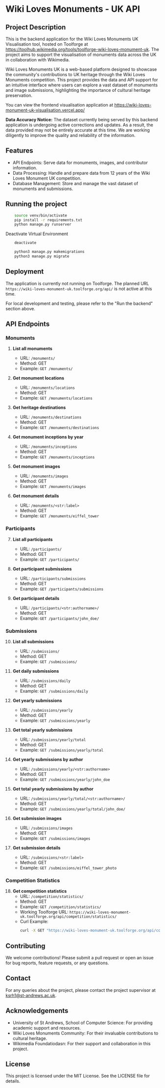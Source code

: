 # Wiki Loves Monuments - UK API

## Project Description

This is the backend application for the Wiki Loves Monuments UK Visualisation tool, hosted on Toolforge at https://toolhub.wikimedia.org/tools/toolforge-wiki-loves-monument-uk. The project aims to support the visualisation of monuments data across the UK in collaboration with Wikimedia. 

Wiki Loves Monuments UK is a web-based platform designed to showcase the community's contributions to UK heritage through the Wiki Loves Monuments competition. This project provides the data and API support for an intuitive interface where users can explore a vast dataset of monuments and image submissions, highlighting the importance of cultural heritage preservation.

You can view the frontend visualisation application at https://wiki-loves-monument-uk-visualisation.vercel.app/

**Data Accuracy Notice:** The dataset currently being served by this backend application is undergoing active corrections and updates. As a result, the data provided may not be entirely accurate at this time. We are working diligently to improve the quality and reliability of the information.

## Features

- API Endpoints: Serve data for monuments, images, and contributor information.
- Data Processing: Handle and prepare data from 12 years of the Wiki Loves Monument UK competition.
- Database Management: Store and manage the vast dataset of monuments and submissions.

## Running the project

```bash
    source venv/bin/activate
    pip install -r requirements.txt
    python manage.py runserver
```

Deactivate Virtual Environment

```bash
    deactivate
```

```bash
    python3 manage.py makemigrations
    python3 manage.py migrate
```

## Deployment

The application is currently not running on Toolforge. The planned URL `https://wiki-loves-monument-uk.toolforge.org/api/` is not active at this time.

For local development and testing, please refer to the "Run the backend" section above.

## API Endpoints

### Monuments

1. **List all monuments**
   - URL: `/monuments/`
   - Method: GET
   - Example: `GET /monuments/`

2. **Get monument locations**
   - URL: `/monuments/locations`
   - Method: GET
   - Example: `GET /monuments/locations`

3. **Get heritage destinations**
   - URL: `/monuments/destinations`
   - Method: GET
   - Example: `GET /monuments/destinations`

4. **Get monument inceptions by year**
   - URL: `/monuments/inceptions`
   - Method: GET
   - Example: `GET /monuments/inceptions`

5. **Get monument images**
   - URL: `/monuments/images`
   - Method: GET
   - Example: `GET /monuments/images`

6. **Get monument details**
   - URL: `/monuments/<str:label>`
   - Method: GET
   - Example: `GET /monuments/eiffel_tower`

### Participants

7. **List all participants**
   - URL: `/participants/`
   - Method: GET
   - Example: `GET /participants/`

8. **Get participant submissions**
   - URL: `/participants/submissions`
   - Method: GET
   - Example: `GET /participants/submissions`

9. **Get participant details**
   - URL: `/participants/<str:authorname>/`
   - Method: GET
   - Example: `GET /participants/john_doe/`

### Submissions

10. **List all submissions**
    - URL: `/submissions/`
    - Method: GET
    - Example: `GET /submissions/`

11. **Get daily submissions**
    - URL: `/submissions/daily`
    - Method: GET
    - Example: `GET /submissions/daily`

12. **Get yearly submissions**
    - URL: `/submissions/yearly`
    - Method: GET
    - Example: `GET /submissions/yearly`

13. **Get total yearly submissions**
    - URL: `/submissions/yearly/total`
    - Method: GET
    - Example: `GET /submissions/yearly/total`

14. **Get yearly submissions by author**
    - URL: `/submissions/yearly/<str:authorname>`
    - Method: GET
    - Example: `GET /submissions/yearly/john_doe`

15. **Get total yearly submissions by author**
    - URL: `/submissions/yearly/total/<str:authorname>/`
    - Method: GET
    - Example: `GET /submissions/yearly/total/john_doe/`

16. **Get submission images**
    - URL: `/submissions/images`
    - Method: GET
    - Example: `GET /submissions/images`

17. **Get submission details**
    - URL: `/submissions/<str:label>`
    - Method: GET
    - Example: `GET /submissions/eiffel_tower_photo`

### Competition Statistics

18. **Get competition statistics**
    - URL: `/competition/statistics/`
    - Method: GET
    - Example: `GET /competition/statistics/`
    - Working Toolforge URL: `https://wiki-loves-monument-uk.toolforge.org/api/competition/statistics/`
    - Curl Example:
      ```bash
      curl -X GET "https://wiki-loves-monument-uk.toolforge.org/api/competition/statistics/" -H "Accept: application/json"
      ```

## Contributing

We welcome contributions! Please submit a pull request or open an issue for bug reports, feature requests, or any questions.

## Contact

For any queries about the project, please contact the project supervisor at ksrh1@st-andrews.ac.uk.

## Acknowledgements

- University of St Andrews, School of Computer Science: For providing academic support and resources.
- Wiki Loves Monuments Community: For their invaluable contributions to cultural heritage.
- Wikimedia Foundatiodasn: For their support and collaboration in this project.

## License

This project is licensed under the MIT License. See the LICENSE file for details.